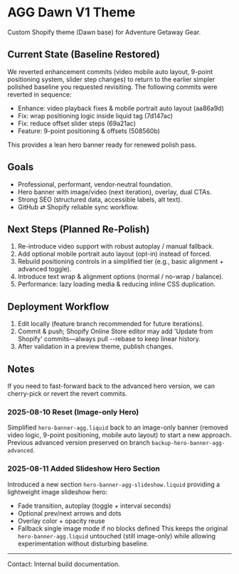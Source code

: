 # AGG Dawn V1 Theme

Custom Shopify theme (Dawn base) for Adventure Getaway Gear.

## Current State (Baseline Restored)
We reverted enhancement commits (video mobile auto layout, 9-point positioning system, slider step changes) to return to the earlier simpler polished baseline you requested revisiting. The following commits were reverted in sequence:

- Enhance: video playback fixes & mobile portrait auto layout (aa86a9d)
- Fix: wrap positioning logic inside liquid tag (7d147ac)
- Fix: reduce offset slider steps (69a21ac)
- Feature: 9-point positioning & offsets (508560b)

This provides a lean hero banner ready for renewed polish pass.

## Goals
- Professional, performant, vendor‑neutral foundation.
- Hero banner with image/video (next iteration), overlay, dual CTAs.
- Strong SEO (structured data, accessible labels, alt text).
- GitHub ⇄ Shopify reliable sync workflow.

## Next Steps (Planned Re-Polish)
1. Re-introduce video support with robust autoplay / manual fallback.
2. Add optional mobile portrait auto layout (opt-in) instead of forced.
3. Rebuild positioning controls in a simplified tier (e.g., basic alignment + advanced toggle).
4. Introduce text wrap & alignment options (normal / no-wrap / balance).
5. Performance: lazy loading media & reducing inline CSS duplication.

## Deployment Workflow
1. Edit locally (feature branch recommended for future iterations).
2. Commit & push; Shopify Online Store editor may add 'Update from Shopify' commits—always pull --rebase to keep linear history.
3. After validation in a preview theme, publish changes.

## Notes
If you need to fast-forward back to the advanced hero version, we can cherry-pick or revert the revert commits.

### 2025-08-10 Reset (Image-only Hero)
Simplified `hero-banner-agg.liquid` back to an image-only banner (removed video logic, 9-point positioning, mobile auto layout) to start a new approach. Previous advanced version preserved on branch `backup-hero-banner-agg-advanced`.

### 2025-08-11 Added Slideshow Hero Section
Introduced a new section `hero-banner-agg-slideshow.liquid` providing a lightweight image slideshow hero:
- Fade transition, autoplay (toggle + interval seconds)
- Optional prev/next arrows and dots
- Overlay color + opacity reuse
- Fallback single image mode if no blocks defined
This keeps the original `hero-banner-agg.liquid` untouched (still image-only) while allowing experimentation without disturbing baseline.

---
Contact: Internal build documentation. 
